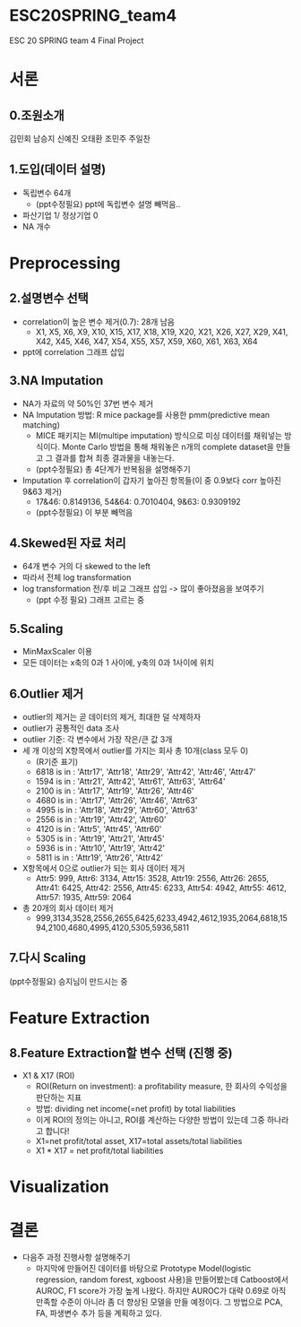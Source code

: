# ESC20SPRING_team4
ESC 20 SPRING team 4 Final Project

서론
=============

0.조원소개
-------------
김민회 남승지 신예진 오태환 조민주 주일찬

1.도입(데이터 설명)
-------------
* 독립변수 64개
  * (ppt수정필요) ppt에 독립변수 설명 빼먹음.. 
* 파산기업 1/ 정상기업 0
* NA 개수

Preprocessing
=============

2.설명변수 선택
-------------
* correlation이 높은 변수 제거(0.7): 28개 남음
  * X1, X5, X6, X9, X10, X15, X17, X18, X19, X20, X21, X26, X27, X29, X41, X42, X45, X46, X47, X54, X55, X57, X59, X60, X61, X63, X64
* ppt에 correlation 그래프 삽입

3.NA Imputation
-------------
* NA가 자료의 약 50%인 37번 변수 제거
* NA Imputation 방법: R mice package를 사용한 pmm(predictive mean matching)
  * MICE 패키지는 MI(multipe imputation) 방식으로 미싱 데이터를 채워넣는 방식이다. Monte Carlo 방법을 통해 채워놓은 n개의 complete dataset을 만들고 그 결과를 합쳐 최종 결과물을 내놓는다. 
  * (ppt수정필요) 총 4단계가 반복됨을 설명해주기
* Imputation 후 correlation이 갑자기 높아진 항목들(이 중 0.9보다 corr 높아진 9&63 제거)
  * 17&46: 0.8149136, 54&64: 0.7010404, 9&63: 0.9309192
  * (ppt수정필요) 이 부분 빼먹음

4.Skewed된 자료 처리
-------------
* 64개 변수 거의 다 skewed to the left
* 따라서 전체 log transformation
* log transformation 전/후 비교 그래프 삽입 -> 많이 좋아졌음을 보여주기
  * (ppt 수정 필요) 그래프 고르는 중

5.Scaling
-------------
* MinMaxScaler 이용
* 모든 데이터는 x축의 0과 1 사이에, y축의 0과 1사이에 위치

6.Outlier 제거
-------------
* outlier의 제거는 곧 데이터의 제거, 최대한 덜 삭제하자
* outlier가 공통적인 data 조사
* outlier 기준: 각 변수에서 가장 작은/큰 값 3개
* 세 개 이상의 X항목에서 outlier를 가지는 회사 총 10개(class 모두 0)
  * (R기준 표기)
  * 6818 is in : 'Attr17', 'Attr18', 'Attr29', 'Attr42', 'Attr46', 'Attr47'
  * 1594 is in : 'Attr21', 'Attr42', 'Attr61', 'Attr63', 'Attr64'
  * 2100 is in : 'Attr17', 'Attr19', 'Attr26', 'Attr46'
  * 4680 is in : 'Attr17', 'Attr26', 'Attr46', 'Attr63'
  * 4995 is in : 'Attr18', 'Attr29', 'Attr60', 'Attr63'
  * 2556 is in : 'Attr19', 'Attr42', 'Attr60'
  * 4120 is in : 'Attr5', 'Attr45', 'Attr60'
  * 5305 is in : 'Attr19', 'Attr21', 'Attr45'
  * 5936 is in : 'Attr10', 'Attr19', 'Attr42'
  * 5811 is in : 'Attr19', 'Attr26', 'Attr42'
* X항목에서 0으로 outlier가 되는 회사 데이터 제거
  * Attr5: 999, Attr6: 3134, Attr15: 3528, Attr19: 2556, Attr26: 2655, Attr41: 6425, Attr42: 2556, Attr45: 6233, Attr54: 4942, Attr55: 4612, Attr57: 1935, Attr59: 2064
* 총 20개의 회사 데이터 제거
  * 999,3134,3528,2556,2655,6425,6233,4942,4612,1935,2064,6818,1594,2100,4680,4995,4120,5305,5936,5811

 7.다시 Scaling
-------------
(ppt수정필요) 승지님이 만드시는 중


Feature Extraction
=============

8.Feature Extraction할 변수 선택 (진행 중)
-------------
* X1 & X17 (ROI)
  * ROI(Return on investment): a profitability measure, 한 회사의 수익성을 판단하는 지표
  * 방법: dividing net income(=net profit) by total liabilities
  * 이게 ROI의 정의는 아니고, ROI를 계산하는 다양한 방법이 있는데 그중 하나라고 합니다!
  * X1=net profit/total asset, X17=total assets/total liabilities
  * X1 * X17 = net profit/total liabilities
  
Visualization
=============

결론
=============
* 다음주 과정 진행사항 설명해주기
  * 마지막에 만들어진 데이터를 바탕으로 Prototype Model(logistic regression, random forest, xgboost 사용)을 만들어봤는데 Catboost에서 AUROC, F1 score가 가장 높게 나왔다. 하지만 AUROC가 대략 0.69로 아직 만족할 수준이 아니라 좀 더 향상된 모델을 만들 예정이다. 그 방법으로 PCA, FA, 파생변수 추가 등을 계획하고 있다.
